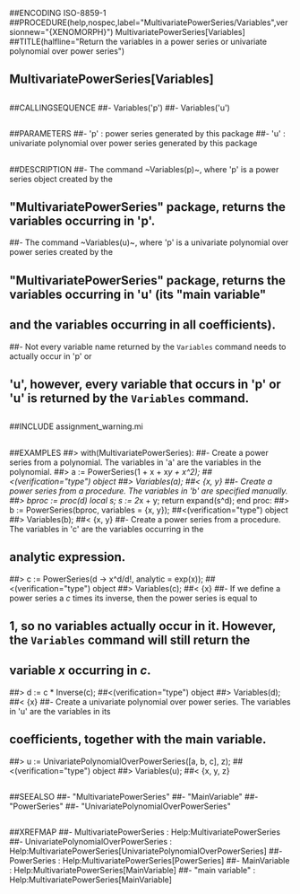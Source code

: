 ##ENCODING ISO-8859-1
##PROCEDURE(help,nospec,label="MultivariatePowerSeries/Variables",versionnew="{XENOMORPH}") MultivariatePowerSeries[Variables]
##TITLE(halfline="Return the variables in a power series or univariate polynomial over power series")
##    MultivariatePowerSeries[Variables]
##
##CALLINGSEQUENCE
##- Variables('p')
##- Variables('u') 
##
##PARAMETERS
##- 'p' : power series generated by this package
##- 'u' : univariate polynomial over power series generated by this package
##
##DESCRIPTION
##- The command ~Variables(p)~, where 'p' is a power series object created by the
##  "MultivariatePowerSeries" package, returns the variables occurring in 'p'.
##- The command ~Variables(u)~, where 'p' is a univariate polynomial over power series created by the
##  "MultivariatePowerSeries" package, returns the variables occurring in 'u' (its "main variable"
##  and the variables occurring in all coefficients).
##- Not every variable name returned by the `Variables` command needs to actually occur in 'p' or
##  'u', however, every variable that occurs in 'p' or 'u' is returned by the `Variables` command.
##
##INCLUDE assignment_warning.mi
##
##EXAMPLES
##> with(MultivariatePowerSeries):
##- Create a power series from a polynomial. The variables in 'a' are the variables in the polynomial.
##> a := PowerSeries(1 + x + x*y + x^2);
##<(verification="type") object
##> Variables(a);
##< {x, y}
##- Create a power series from a procedure. The variables in 'b' are specified manually.
##> bproc := proc(d) local s; s := 2*x + y; return expand(s^d); end proc:
##> b := PowerSeries(bproc, variables = {x, y});
##<(verification="type") object
##> Variables(b);
##< {x, y}
##- Create a power series from a procedure. The variables in 'c' are the variables occurring in the
##  analytic expression.
##> c := PowerSeries(d -> x^d/d!, analytic = exp(x));
##<(verification="type") object
##> Variables(c);
##< {x}
##- If we define a power series a _c_ times its inverse, then the power series is equal to
##  1, so no variables actually occur in it. However, the `Variables` command will still return the
##  variable _x_ occurring in _c_.
##> d := c * Inverse(c);
##<(verification="type") object
##> Variables(d);
##< {x}
##- Create a univariate polynomial over power series. The variables in 'u' are the variables in its
##  coefficients, together with the main variable.
##> u := UnivariatePolynomialOverPowerSeries([a, b, c], z);
##<(verification="type") object
##> Variables(u);
##< {x, y, z}
##
##SEEALSO
##- "MultivariatePowerSeries"
##- "MainVariable"
##- "PowerSeries"
##- "UnivariatePolynomialOverPowerSeries"
## 
##XREFMAP
##- MultivariatePowerSeries : Help:MultivariatePowerSeries
##- UnivariatePolynomialOverPowerSeries : Help:MultivariatePowerSeries[UnivariatePolynomialOverPowerSeries]
##- PowerSeries : Help:MultivariatePowerSeries[PowerSeries]
##- MainVariable : Help:MultivariatePowerSeries[MainVariable]
##- "main variable" : Help:MultivariatePowerSeries[MainVariable]

